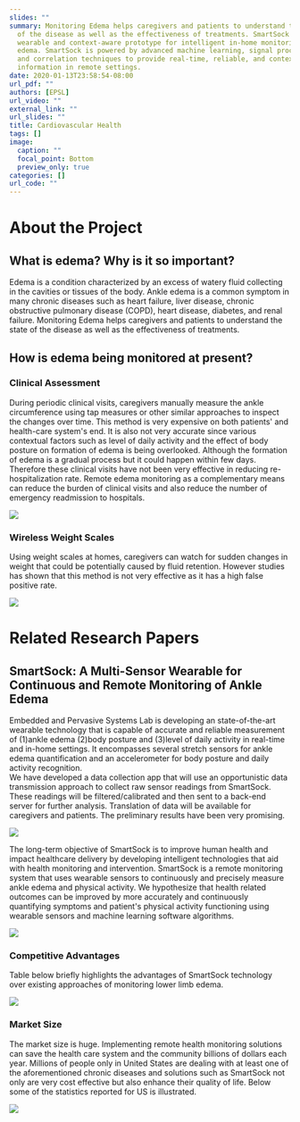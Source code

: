 ```yaml
---
slides: ""
summary: Monitoring Edema helps caregivers and patients to understand the state
  of the disease as well as the effectiveness of treatments. SmartSock is a
  wearable and context-aware prototype for intelligent in-home monitoring of
  edema. SmartSock is powered by advanced machine learning, signal processing,
  and correlation techniques to provide real-time, reliable, and context-rich
  information in remote settings.
date: 2020-01-13T23:58:54-08:00
url_pdf: ""
authors: [EPSL]
url_video: ""
external_link: ""
url_slides: ""
title: Cardiovascular Health
tags: []
image:
  caption: ""
  focal_point: Bottom
  preview_only: true
categories: []
url_code: ""
---
```

# About the Project

## What is edema? Why is it so important?

Edema is a condition characterized by an excess of watery fluid collecting in the cavities or tissues of the body. Ankle edema is a common symptom in many chronic diseases such as heart failure, liver disease, chronic obstructive pulmonary disease (COPD), heart disease, diabetes, and renal failure. Monitoring Edema helps caregivers and patients to understand the state of the disease as well as the effectiveness of treatments.   

## How is edema being monitored at present?

### Clinical Assessment

During periodic clinical visits, caregivers manually measure the ankle circumference using tap measures or other similar approaches to inspect the changes over time. This method is very expensive on both patients' and health-care system's end. It is also not very accurate since various contextual factors such as level of daily activity and the effect of body posture on formation of edema is being overlooked. Although the formation of edema is a gradual process but it could happen within few days. Therefore these clinical visits have not been very effective in reducing re-hospitalization rate. Remote edema monitoring as a complementary means can reduce the burden of clinical visits and also reduce the number of emergency readmission to hospitals.

![](11.jpg)

### Wireless Weight Scales

Using weight scales at homes, caregivers can watch for sudden changes in weight that could be potentially caused by fluid retention. However studies has shown that this method is not very effective as it has a high false positive rate.

![](1.png)

# Related Research Papers

## SmartSock: A Multi-Sensor Wearable for Continuous and Remote Monitoring of Ankle Edema

Embedded and Pervasive Systems Lab is developing an state-of-the-art wearable technology that is capable of accurate and reliable measurement of (1)ankle edema (2)body posture and (3)level of daily activity in real-time and in-home settings. It encompasses several stretch sensors for ankle edema quantification and an accelerometer for body posture and daily activity recognition.\
We have developed a data collection app that will use an opportunistic data transmission approach to collect raw sensor readings from SmartSock. These readings will be filtered/calibrated and then sent to a back-end server for further analysis. Translation of data will be available for caregivers and patients. The preliminary results have been very promising.


![](1.jpg)

The long-term objective of SmartSock is to improve human health and impact healthcare delivery by developing intelligent technologies that aid with health monitoring and intervention. SmartSock is a remote monitoring system that uses wearable sensors to continuously and precisely measure ankle edema and physical activity. We hypothesize that health related outcomes can be improved by more accurately and continuously quantifying symptoms and patient's physical activity functioning using wearable sensors and machine learning software algorithms.

![](12.jpg)

### Competitive Advantages

Table below briefly highlights the advantages of SmartSock technology over existing approaches of monitoring lower limb edema.


![](13.jpg)



### Market Size

The market size is huge. Implementing remote health monitoring solutions can save the health care system and the community billions of dollars each year. Millions of people only in United States are dealing with at least one of the aforementioned chronic diseases and solutions such as SmartSock not only are very cost effective but also enhance their quality of life. Below some of the statistics reported for US is illustrated.


![](14.jpg)
